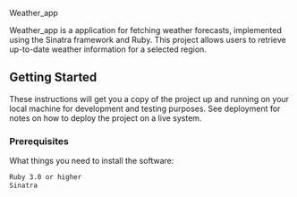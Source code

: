 Weather_app

Weather_app is a application for fetching weather forecasts, implemented using the Sinatra framework and Ruby. This project allows users to retrieve up-to-date weather information for a selected region.

## Getting Started

These instructions will get you a copy of the project up and running on your local machine for development and testing purposes. See deployment for notes on how to deploy the project on a live system.

### Prerequisites

What things you need to install the software:

```bash
Ruby 3.0 or higher
Sinatra


